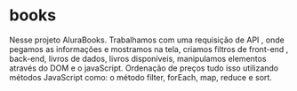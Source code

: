 # books
 Nesse projeto AluraBooks. Trabalhamos com uma requisição de API , onde pegamos as informações e mostramos na tela, criamos filtros de front-end , back-end, livros de dados, livros disponíveis, manipulamos elementos através do DOM e o javaScript. Ordenação de preços tudo isso utilizando métodos JavaScript como: o método filter, forEach, map, reduce e sort.
